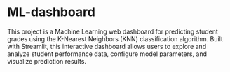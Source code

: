 # ML-dashboard
This project is a Machine Learning web dashboard for predicting student grades using the K-Nearest Neighbors (KNN) classification algorithm. Built with Streamlit, this interactive dashboard allows users to explore and analyze student performance data, configure model parameters, and visualize prediction results.
